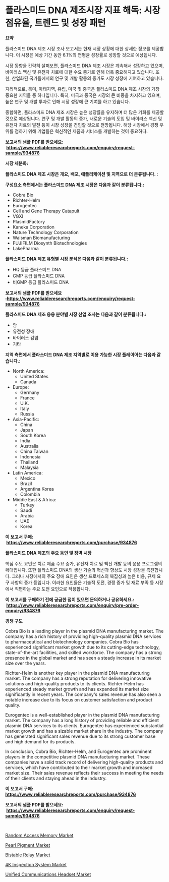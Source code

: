 <p><h1>플라스미드 DNA 제조시장 지표 해독: 시장 점유율, 트렌드 및 성장 패턴</h1></p><p><strong>요약</strong></p>
<p><p>플라스미드 DNA 제조 시장 조사 보고서는 현재 시장 상황에 대한 상세한 정보를 제공합니다. 이 시장은 예상 기간 동안 6.1%의 연평균 성장률로 성장할 것으로 예상됩니다.</p><p>시장 동향을 간략히 살펴보면, 플라스미드 DNA 제조 시장은 계속해서 성장하고 있으며, 바이러스 백신 및 유전자 치료에 대한 수요 증가로 인해 더욱 중요해지고 있습니다. 또한, 산업화된 국가들에서의 연구 및 개발 활동의 증가도 시장 성장에 기여하고 있습니다.</p><p>지리적으로, 북미, 아태지역, 유럽, 미국 및 중국은 플라스미드 DNA 제조 시장의 가장 중요한 지역들 중 하나입니다. 특히, 미국과 중국은 시장의 큰 비중을 차지하고 있으며, 높은 연구 및 개발 투자로 인해 시장 성장에 큰 기여를 하고 있습니다.</p><p>종합하면, 플라스미드 DNA 제조 시장은 높은 성장률을 유지하며 더 많은 기회를 제공할 것으로 예상됩니다. 연구 및 개발 활동의 증가, 새로운 기술의 도입 및 바이러스 백신 및 유전자 치료의 발전 등이 시장 성장을 견인할 것으로 전망됩니다. 해당 시장에서 경쟁 우위를 점하기 위해 기업들은 혁신적인 제품과 서비스를 개발하는 것이 중요하다.</p></p>
<p><strong>보고서의 샘플 PDF를 받으세요: &nbsp;<a href="https://www.reliableresearchreports.com/enquiry/request-sample/934876">https://www.reliableresearchreports.com/enquiry/request-sample/934876</a></strong></p>
<p><strong>시장 세분화:</strong></p>
<p><strong> 플라스미드 DNA 제조 시장은 개요, 배포, 애플리케이션 및 지역으로 더 분류됩니다. :</strong></p>
<p><strong>구성요소 측면에서는 플라스미드 DNA 제조 시장은 다음과 같이 분류됩니다.:</strong></p>
<p><ul><li>Cobra Bio</li><li>Richter-Helm</li><li>Eurogentec</li><li>Cell and Gene Therapy Catapult</li><li>VGXI</li><li>PlasmidFactory</li><li>Kaneka Corporation</li><li>Nature Technology Corporation</li><li>Waisman Biomanufacturing</li><li>FUJIFILM Diosynth Biotechnologies</li><li>LakePharma</li></ul></p>
<p><strong> 플라스미드 DNA 제조 유형별 시장 분석은 다음과 같이 분류됩니다.:</strong></p>
<p><ul><li>HQ 등급 플라스미드 DNA</li><li>GMP 등급 플라스미드 DNA</li><li>비GMP 등급 플라스미드 DNA</li></ul></p>
<p><strong>보고서의 샘플 PDF를 받으세요 :<a href="https://www.reliableresearchreports.com/enquiry/request-sample/934876">https://www.reliableresearchreports.com/enquiry/request-sample/934876</a></strong></p>
<p><strong> 플라스미드 DNA 제조 응용 분야별 시장 산업 조사는 다음과 같이 분류됩니다.:</strong></p>
<p><ul><li>암</li><li>유전성 장애</li><li>바이러스 감염</li><li>기타</li></ul></p>
<p><strong>지역 측면에서 플라스미드 DNA 제조 지역별로 이용 가능한 시장 플레이어는 다음과 같습니다.:</strong></p>
<p><ul>
    <li>
        North America:
        <ul>
            <li>United States</li>
            <li>Canada</li>
        </ul>
    </li>
    <li>
        Europe:
        <ul>
            <li>Germany</li>
            <li>France</li>
            <li>U.K.</li>
            <li>Italy</li>
            <li>Russia</li>
        </ul>
    </li>
    <li>
        Asia-Pacific:
        <ul>
            <li>China</li>
            <li>Japan</li>
            <li>South Korea</li>
            <li>India</li>
            <li>Australia</li>
            <li>China Taiwan</li>
            <li>Indonesia</li>
            <li>Thailand</li>
            <li>Malaysia</li>
        </ul>
    </li>
    <li>
        Latin America:
        <ul>
            <li>Mexico</li>
            <li>Brazil</li>
            <li>Argentina Korea</li>
            <li>Colombia</li>
        </ul>
    </li>
    <li>
        Middle East & Africa:
        <ul>
            <li>Turkey</li>
            <li>Saudi</li>
            <li>Arabia</li>
            <li>UAE</li>
            <li>Korea</li>
        </ul>
    </li>
    </ul></p>
<p><strong>이 보고서 구매: &nbsp;<a href="https://www.reliableresearchreports.com/purchase/934876">https://www.reliableresearchreports.com/purchase/934876</a></strong></p>
<p><strong>플라스미드 DNA 제조의 주요 동인 및 장벽 시장</strong></p>
<p><p>핵심 주도 요인은 치료 제품 수요 증가, 유전자 치료 및 백신 개발 등의 응용 프로그램의 확대입니다. 또한 플라스미드 DNA의 생산 기술의 혁신과 향상도 시장 성장을 촉진합니다. 그러나 시장에서의 주요 장애 요인은 생산 프로세스의 복잡성과 높은 비용, 규제 요구 사항의 증가 등입니다. 이러한 요인들은 기술적 도전, 경쟁 증가 및 재료 부족 등 시장에서 직면하는 주요 도전 요인으로 작용합니다.</p></p>
<p><strong>이 보고서를 구매하기 전에 궁금한 점이 있으면 문의하거나 공유하세요.: &nbsp;<a href="https://www.reliableresearchreports.com/enquiry/pre-order-enquiry/934876">https://www.reliableresearchreports.com/enquiry/pre-order-enquiry/934876</a></strong></p>
<p><strong>경쟁 구도</strong></p>
<p><p>Cobra Bio is a leading player in the plasmid DNA manufacturing market. The company has a rich history of providing high-quality plasmid DNA services to pharmaceutical and biotechnology companies. Cobra Bio has experienced significant market growth due to its cutting-edge technology, state-of-the-art facilities, and skilled workforce. The company has a strong presence in the global market and has seen a steady increase in its market size over the years.</p><p>Richter-Helm is another key player in the plasmid DNA manufacturing market. The company has a strong reputation for delivering innovative solutions and high-quality products to its clients. Richter-Helm has experienced steady market growth and has expanded its market size significantly in recent years. The company's sales revenue has also seen a notable increase due to its focus on customer satisfaction and product quality.</p><p>Eurogentec is a well-established player in the plasmid DNA manufacturing market. The company has a long history of providing reliable and efficient plasmid DNA services to its clients. Eurogentec has experienced substantial market growth and has a sizable market share in the industry. The company has generated significant sales revenue due to its strong customer base and high demand for its products.</p><p>In conclusion, Cobra Bio, Richter-Helm, and Eurogentec are prominent players in the competitive plasmid DNA manufacturing market. These companies have a solid track record of delivering high-quality products and services, which have contributed to their market growth and increased market size. Their sales revenue reflects their success in meeting the needs of their clients and staying ahead in the industry.</p></p>
<p><strong>이 보고서 구매: &nbsp; <a href="https://www.reliableresearchreports.com/purchase/934876">https://www.reliableresearchreports.com/purchase/934876</a></strong></p>
<p><strong>보고서의 샘플 PDF를 받으세요: &nbsp;<a href="https://www.reliableresearchreports.com/enquiry/request-sample/934876">https://www.reliableresearchreports.com/enquiry/request-sample/934876</a></strong><strong></strong></p>
<p>&nbsp;</p>
<p><p><a href="https://view.publitas.com/reportprime-1/random-access-memory-market-insights-market-players-and-forecast-till-2031/">Random Access Memory Market</a></p><p><a href="https://gentle-editor-9db.notion.site/Pearl-Pigment-Market-Research-Report-Reveals-The-Latest-Trends-And-Opportunities-of-this-Market-for--7acb4129987b434e887ea60b48e7c792">Pearl Pigment Market</a></p><p><a href="https://view.publitas.com/reportprime-1/bistable-relay-market-size-reflecting-a-forecast-till-2031-market-by-type-by-application-and-by-geography/">Bistable Relay Market</a></p><p><a href="https://github.com/dx0328/Market-Research-Report-List-1/blob/main/4k-inspection-system-market.md">4K Inspection System Market</a></p><p><a href="https://frill-swim-3cd.notion.site/Unified-Communications-Headset-Market-Size-Share-Trends-Analysis-Report-By-Material-By-Type-By--89df8d0ef00c4ddd9d1f6612d3a81d47">Unified Communications Headset Market</a></p></p>